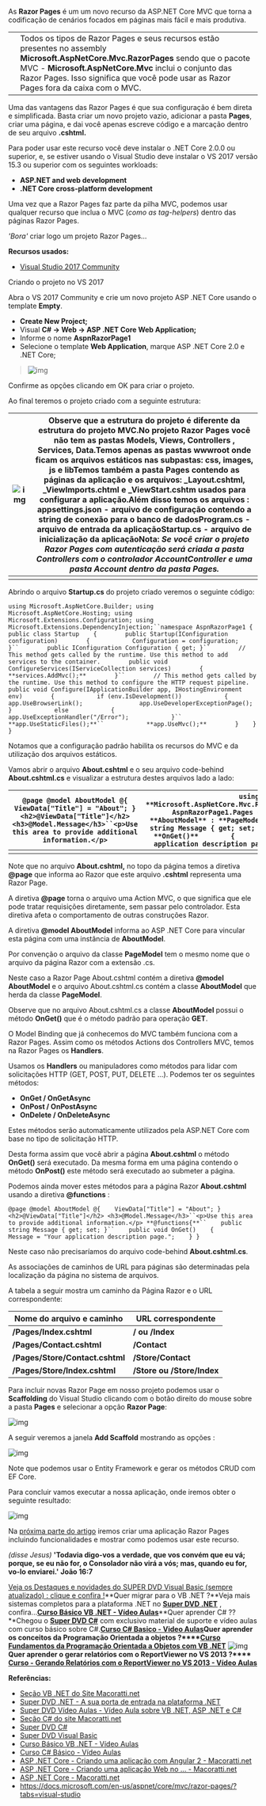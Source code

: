 As **Razor Pages** é um um novo recurso da ASP.NET Core MVC que torna a codificação de cenários focados em páginas mais fácil e mais produtiva.

|      |                                                              |
| ---- | ------------------------------------------------------------ |
|      | Todos os tipos de Razor Pages e seus recursos estão presentes no assembly **Microsoft.AspNetCore.Mvc.RazorPages** sendo que o pacote MVC - **Microsoft.AspNetCore.Mvc** inclui o conjunto das Razor Pages. Isso significa que você pode usar as Razor Pages fora da caixa com o MVC. |

Uma das vantagens das Razor Pages é que sua configuração é bem direta e simplificada. Basta criar um novo projeto vazio, adicionar a pasta **Pages**, criar uma página, e dai você apenas escreve código e a marcação dentro de seu arquivo **.cshtml.**

Para poder usar este recurso você deve instalar o .NET Core 2.0.0 ou superior, e, se estiver usando o Visual Studio deve instalar o VS 2017 versão 15.3 ou superior com os seguintes workloads:

- **ASP.NET and web development**
- **.NET Core cross-platform development**

Uma vez que a Razor Pages faz parte da pilha MVC, podemos usar qualquer recurso que inclua o MVC (*como as tag-helpers*) dentro das páginas Razor Pages.

*'Bora'* criar logo um projeto Razor Pages...

**Recursos usados:**

- [Visual Studio 2017 Community](https://www.visualstudio.com/pt-br/downloads/)

Criando o projeto no VS 2017

Abra o VS 2017 Community e crie um novo projeto ASP .NET Core usando o template **Empty**.

- **Create New Project;**
- Visual **C# -> Web -> ASP .NET Core Web Application;**
- Informe o nome **AspnRazorPage1**
- Selecione o template **Web Application**, marque ASP .NET Core 2.0 e .NET Core;

> ![img](http://www.macoratti.net/18/02/aspcore_rzpg11.png)

Confirme as opções clicando em OK para criar o projeto.

Ao final teremos o projeto criado com a seguinte estrutura:

| ![img](http://www.macoratti.net/18/02/aspcore_rzpg12.png) | Observe que a estrutura do projeto é diferente da estrutura do projeto MVC.No projeto Razor Pages você não tem as pastas Models, Views, Controllers , Services, Data.Temos apenas as pastas **wwwroot** onde ficam os arquivos estáticos nas subpastas: css, images, js e libTemos também a pasta **Pages** contendo as páginas da aplicação e os arquivos: _Layout.cshtml, _ViewImports.chtml e _ViewStart.cshtm usados para configurar a aplicação.Além disso temos os arquivos :  **appsettings.json** - arquivo de configuração contendo a string de conexão para o banco de dados**Program.cs** - arquivo de entrada da aplicação**Startup.cs** - arquivo de inicialização da aplicação**Nota**: *Se você criar o projeto Razor Pages com autenticação será criada a pasta **Controllers** com o controlador **AccountController** e uma pasta **Account** dentro da pasta **Pages**.* |
| --------------------------------------------------------- | ------------------------------------------------------------ |
|                                                           |                                                              |

Abrindo o arquivo **Startup.cs** do projeto criado veremos o seguinte código:

```
using Microsoft.AspNetCore.Builder; using Microsoft.AspNetCore.Hosting; using Microsoft.Extensions.Configuration; using Microsoft.Extensions.DependencyInjection;``namespace AspnRazorPage1 {    public class Startup    {        public Startup(IConfiguration configuration)        {            Configuration = configuration;        }``        public IConfiguration Configuration { get; }``        // This method gets called by the runtime. Use this method to add services to the container.        public void ConfigureServices(IServiceCollection services)        {            **services.AddMvc();**        }``        // This method gets called by the runtime. Use this method to configure the HTTP request pipeline.        public void Configure(IApplicationBuilder app, IHostingEnvironment env)        {            if (env.IsDevelopment())            {                app.UseBrowserLink();                app.UseDeveloperExceptionPage();            }            else            {                app.UseExceptionHandler("/Error");            }``            **app.UseStaticFiles();**``            **app.UseMvc();**        }    } }
```

Notamos que a configuração padrão habilita os recursos do MVC e da utilização dos arquivos estáticos.

Vamos abrir o arquivo **About.cshtml** e o seu arquivo code-behind **About.cshtml.cs** e visualizar a estrutura destes arquivos lado a lado:

| `@page @model AboutModel @{    ViewData["Title"] = "About"; } <h2>@ViewData["Title"]</h2> <h3>@Model.Message</h3>``<p>Use this area to provide additional information.</p>` | `using **Microsoft.AspNetCore.Mvc.RazorPages;**``namespace AspnRazorPage1.Pages {    public class **AboutModel** : **PageModel**    {        public string Message { get; set; }``        public void **OnGet()**        {            Message = "Your application description page.";        }    } }` |
| ------------------------------------------------------------ | ------------------------------------------------------------ |
|                                                              |                                                              |

Note que no arquivo **About.cshtml,** no topo da página temos a diretiva **@page** que informa ao Razor que este arquivo **.cshtml** representa uma Razor Page.

A diretiva **@page** torna o arquivo uma Action MVC, o que significa que ele pode tratar requisições diretamente, sem passar pelo controlador. Esta diretiva afeta o comportamento de outras construções Razor.

A diretiva **@model AboutModel** informa ao ASP .NET Core para vincular esta página com uma instância de **AboutModel**.

Por convenção o arquivo da classe **PageModel** tem o mesmo nome que o arquivo da página Razor com a extensão .cs.

Neste caso a Razor Page About.cshtml contém a diretiva **@model AboutModel** e o arquivo About.cshtml.cs contém a classe **AboutModel** que herda da classe **PageModel**.

Observe que no arquivo About.cshtml.cs a classe **AboutModel** possui o método **OnGet()** que é o método padrão para operação **GET**.

O Model Binding que já conhecemos do MVC também funciona com a Razor Pages. Assim como os métodos Actions dos Controllers MVC, temos na Razor Pages os **Handlers**.

Usamos os **Handlers** ou manipuladores como métodos para lidar com solicitações HTTP (GET, POST, PUT, DELETE ...). Podemos ter os seguintes métodos:

- **OnGet / OnGetAsync**
- **OnPost / OnPostAsync**
- **OnDelete / OnDeleteAsync**

Estes métodos serão automaticamente utilizados pela ASP.NET Core com base no tipo de solicitação HTTP.

Desta forma assim que você abrir a página **About.cshtml** o método **OnGet()** será executado. Da mesma forma em uma página contendo o método **OnPost()** este método será executado ao submeter a página.

Podemos ainda mover estes métodos para a página Razor **About.cshtml** usando a diretiva **@functions** :

```
@page @model AboutModel @{    ViewData["Title"] = "About"; } <h2>@ViewData["Title"]</h2> <h3>@Model.Message</h3>``<p>Use this area to provide additional information.</p> **@functions{**``    public string Message { get; set; }``    public void OnGet()    {        Message = "Your application description page.";    } }
```

Neste caso não precisaríamos do arquivo code-behind **About.cshtml.cs**.

As associações de caminhos de URL para páginas são determinadas pela localização da página no sistema de arquivos.

A tabela a seguir mostra um caminho da Página Razor e o URL correspondente:

| Nome do arquivo e caminho       | URL correspondente         |
| ------------------------------- | -------------------------- |
| **/Pages/Index.cshtml**         | **/ ou /Index**            |
| **/Pages/Contact.cshtml**       | **/Contact**               |
| **/Pages/Store/Contact.cshtml** | **/Store/Contact**         |
| **/Pages/Store/Index.cshtml**   | **/Store ou /Store/Index** |

Para incluir novas Razor Page em nosso projeto podemos usar o **Scaffolding** do Visual Studio clicando com o botão direito do mouse sobre a pasta **Pages** e selecionar a opção **Razor Page**:

![img](http://www.macoratti.net/18/02/aspcore_rzpg14.png)

A seguir veremos a janela **Add Scaffold** mostrando as opções :

![img](http://www.macoratti.net/18/02/aspcore_rzpg15.png)

Note que podemos usar o Entity Framework e gerar os métodos CRUD com EF Core.

Para concluir vamos executar a nossa aplicação, onde iremos obter o seguinte resultado:

![img](http://www.macoratti.net/18/02/aspcore_rzpg13.png)

Na [próxima parte do artigo](http://www.macoratti.net/18/02/aspcore_rzpg2.htm) iremos criar uma aplicação Razor Pages incluindo funcionalidades e mostrar como podemos usar este recurso.

*(disse Jesus)* **'Todavia digo-vos a verdade, que vos convém que eu vá; porque, se eu não for, o Consolador não virá a vós; mas, quando eu for, vo-lo enviarei.'**
**João 16:7**

[Veja os ](http://www.macoratti.net/destaque.htm)[Destaques e novidades do SUPER DVD Visual Basic (sempre atualizado) : clique e confira !](http://www.macoratti.net/destaques.htm)**Quer migrar para o VB .NET ?**Veja mais sistemas completos para a plataforma .NET no **[Super DVD .NET](http://www.macoratti.net/superdvd.htm)** , confira...[**Curso Básico VB .NET - Vídeo Aulas**](http://www.macoratti.net/curso_vbnet_basico.htm)**Quer aprender C# ??**Chegou o **[Super DVD C#](http://www.macoratti.net/superdvdc.htm)** com exclusivo material de suporte e vídeo aulas com curso básico sobre C#.[**Curso C# Basico - Video Aulas**](http://www.macoratti.net/curso_cshp_basico.htm)**Quer aprender os conceitos da Programação Orientada a objetos ?****[Curso Fundamentos da Programação Orientada a Objetos com VB .NET](http://www.macoratti.net/18/02/curso_fundamentos_oop.htm)** ![img](http://www.macoratti.net/new.gif)**Quer aprender o gerar relatórios com o ReportViewer no VS 2013 ?****[ Curso - Gerando Relatórios com o ReportViewer no VS 2013 - Vídeo Aulas](http://www.macoratti.net/curso_reportviewer.htm)**


**Referências:**

- [Seção VB .NET do Site Macoratti.net](http://www.macoratti.net/pageview.aspx?catid=1)
- [Super DVD .NET - A sua porta de entrada na plataforma .NET](http://www.macoratti.net/superdvd.htm)
- [Super DVD Vídeo Aulas - Vídeo Aula sobre VB .NET, ASP .NET e C#](http://www.macoratti.net/Vendas/Produtos.aspx?ID=22)
- [Seção C# do site Macoratti.net](http://www.macoratti.net/pageview.aspx?catid=18)
- [Super DVD C#](http://www.macoratti.net/superdvdc.htm)
- [Super DVD Visual Basic](http://www.macoratti.net/supercd.htm)
- [Curso Básico VB .NET - Vídeo Aulas](http://www.macoratti.net/curso_vbnet_basico.htm)
- [Curso C# Básico - Vídeo Aulas](http://www.macoratti.net/curso_cshp_basico.htm)
- [ASP .NET Core - Criando uma aplicação com Angular 2 - Macoratti.net](http://www.macoratti.net/17/04/aspcore_ang21.htm)
- [ASP .NET Core - Criando uma aplicação Web no ... - Macoratti.net](http://www.macoratti.net/17/01/aspnc_prj2.htm)
- [ASP .NET Core - Macoratti.net](http://www.macoratti.net/17/04/aspcore_mvcfilme1.htm)
- https://docs.microsoft.com/en-us/aspnet/core/mvc/razor-pages/?tabs=visual-studio